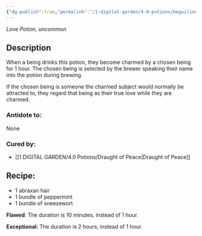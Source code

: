 ```yaml
---
{"dg-publish":true,"permalink":"/1-digital-garden/4-0-potions/beguiling-bubbles-love/","tags":["potion","love","uncommon"]}
---
```


*Love Potion, uncommon* 

## Description

When a being drinks this potion, they become charmed by a chosen being for 1 hour. The chosen being is selected by the brewer speaking their name into the potion during brewing. 

If the chosen being is someone the charmed subject would normally be attracted to, they regard that being as their true love while they are charmed.

### Antidote to: 
None

### Cured by:
- [[1 DIGITAL GARDEN/4.0 Potions/Draught of Peace\|Draught of Peace]]

## Recipe:

- 1 abraxan hair
- 1 bundle of peppermint
- 1 bundle of sneezewort

**Flawed**:
The duration is 10 minutes, instead of 1 hour.

**Exceptional:** 
The duration is 2 hours, instead of 1 hour.